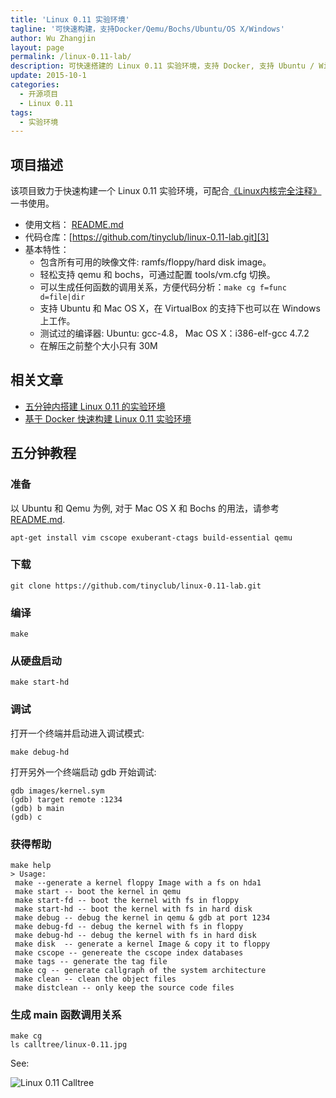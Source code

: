 ```yaml
---
title: 'Linux 0.11 实验环境'
tagline: '可快速构建，支持Docker/Qemu/Bochs/Ubuntu/OS X/Windows'
author: Wu Zhangjin
layout: page
permalink: /linux-0.11-lab/
description: 可快速搭建的 Linux 0.11 实验环境，支持 Docker, 支持 Ubuntu / Windows / Mac OS X，也内置支持 Qemu / Bochs。
update: 2015-10-1
categories:
  - 开源项目
  - Linux 0.11
tags:
  - 实验环境
---
```


## 项目描述

该项目致力于快速构建一个 Linux 0.11 实验环境，可配合[《Linux内核完全注释》][1] 一书使用。

  * 使用文档： [README.md][2]
  * 代码仓库：[https://github.com/tinyclub/linux-0.11-lab.git][3]
  * 基本特性： 
      * 包含所有可用的映像文件: ramfs/floppy/hard disk image。
      * 轻松支持 qemu 和 bochs，可通过配置 tools/vm.cfg 切换。
      * 可以生成任何函数的调用关系，方便代码分析：`make cg f=func d=file|dir`
      * 支持 Ubuntu 和 Mac OS X，在 VirtualBox 的支持下也可以在 Windows 上工作。
      * 测试过的编译器: Ubuntu: gcc-4.8， Mac OS X：i386-elf-gcc 4.7.2
      * 在解压之前整个大小只有 30M

## 相关文章

  * [五分钟内搭建 Linux 0.11 的实验环境][4]
  * [基于 Docker 快速构建 Linux 0.11 实验环境][5]

## 五分钟教程

### 准备

以 Ubuntu 和 Qemu 为例, 对于 Mac OS X 和 Bochs 的用法，请参考 [README.md][2].

    apt-get install vim cscope exuberant-ctags build-essential qemu
    

### 下载

    git clone https://github.com/tinyclub/linux-0.11-lab.git
    

### 编译

    make
    

### 从硬盘启动

    make start-hd
    

### 调试

打开一个终端并启动进入调试模式:

    make debug-hd
    

打开另外一个终端启动 gdb 开始调试:

    gdb images/kernel.sym
    (gdb) target remote :1234
    (gdb) b main
    (gdb) c
    

### 获得帮助

    make help
    > Usage:
     make --generate a kernel floppy Image with a fs on hda1
     make start -- boot the kernel in qemu
     make start-fd -- boot the kernel with fs in floppy
     make start-hd -- boot the kernel with fs in hard disk
     make debug -- debug the kernel in qemu & gdb at port 1234
     make debug-fd -- debug the kernel with fs in floppy
     make debug-hd -- debug the kernel with fs in hard disk
     make disk  -- generate a kernel Image & copy it to floppy
     make cscope -- genereate the cscope index databases
     make tags -- generate the tag file
     make cg -- generate callgraph of the system architecture
     make clean -- clean the object files
     make distclean -- only keep the source code files
    

### 生成 main 函数调用关系

    make cg
    ls calltree/linux-0.11.jpg
    

See:

![Linux 0.11 Calltree][6]




 [1]: http://www.oldlinux.org/download/clk011c-3.0.pdf
 [2]: https://github.com/tinyclub/linux-0.11-lab/blob/master/README.md
 [3]: https://github.com/tinyclub/linux-0.11-lab
 [4]: /take-5-minutes-to-build-linux-0-11-experiment-envrionment/
 [5]: /build-linux-0-11-lab-with-docker/
 [6]: /wp-content/uploads/2015/03/linux-0.11.jpg
